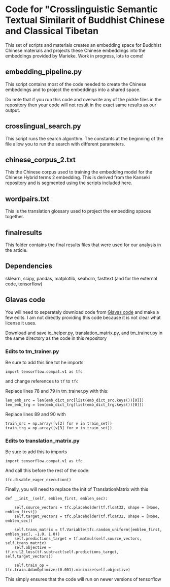 # Code for "Crosslinguistic Semantic Textual Similarit of Buddhist Chinese and Classical Tibetan
This set of scripts and materials creates an embedding space for Buddhist Chinese materials and projects these Chinese embeddings into the embeddings provided by Marieke. Work in progress, lots to come!

## embedding_pipeline.py
This script contains most of the code needed to create the Chinese embeddings and to project the embeddings into a shared space.

Do note that if you run this code and overwrite any of the pickle files in the repository then your code will not result in the exact same results as our output.

## crosslingual_search.py
This script runs the search algorithm. The constants at the beginning of the file allow you to run the search with different parameters.

## chinese_corpus_2.txt
This the Chinese corpus used to training the embedding model for the Chinese Hybrid terms 2 embedding. This is derived from the Kanseki repository and is segmented using the scripts included here.

## wordpairs.txt
This is the translation glossary used to project the embedding spaces together.

## finalresults
This folder contains the final results files that were used for our analysis in the article.

## Dependencies
sklearn, scipy, pandas, matplotlib, seaborn, fasttext (and for the external code, tensorflow)

## Glavas code 
You will need to seperately download code from [Glavas code](https://bitbucket.org/gg42554/cl-sts/src/master/code/) and make a few edits. I am not directly providing this code because it is not clear what license it uses.

Download and save io_helper.py, translation_matrix.py, and tm_trainer.py in the same directory as the code in this repository

### Edits to tm_trainer.py
Be sure to add this line tot he imports
```
import tensorflow.compat.v1 as tfc
```
and change references to `tf` to `tfc`

Replace lines 78 and 79 in tm_trainer.py with this:
```
len_emb_src = len(emb_dict_src[list(emb_dict_src.keys())[0]])
len_emb_trg = len(emb_dict_trg[list(emb_dict_trg.keys())[0]])
```

Replace lines 89 and 90 with
```
train_src = np.array([v[2] for v in train_set])
train_trg = np.array([v[3] for v in train_set])
```

### Edits to translation_matrix.py
Be sure to add this to imports
```
import tensorflow.compat.v1 as tfc
```
And call this before the rest of the code:
```
tfc.disable_eager_execution()
```

Finally, you will need to replace the init of TranslationMatrix with this
```
def __init__(self, emblen_first, emblen_sec):
		
    self.source_vectors = tfc.placeholder(tf.float32, shape = [None, emblen_first])
    self.target_vectors = tfc.placeholder(tf.float32, shape = [None, emblen_sec])
    
    self.trans_matrix = tf.Variable(tfc.random_uniform([emblen_first, emblen_sec], -1.0, 1.0))
    self.predictions_target = tf.matmul(self.source_vectors, self.trans_matrix)
    self.objective =  tf.nn.l2_loss(tf.subtract(self.predictions_target, self.target_vectors))
    
    self.train_op = tfc.train.AdamOptimizer(0.001).minimize(self.objective)
```
This simply ensures that the code will run on newer versions of tensorflow

